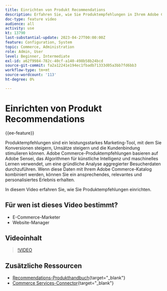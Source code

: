 ```yaml
---
title: Einrichten von Produkt Recommendations
description: Erfahren Sie, wie Sie Produktempfehlungen in Ihrem Adobe Commerce-Store verwenden.
doc-type: feature video
audience: all
activity: use
kt: 13790
last-substantial-update: 2023-04-27T00:00:00Z
feature: Configuration, System
topic: Commerce, Administration
role: Admin, User
level: Beginner, Intermediate
exl-id: a62f9984-782c-40cf-a140-498b58b24bcd
source-git-commit: fa2a12241e194ec1fbadb71333d05a3bb7fd6bb3
workflow-type: tm+mt
source-wordcount: '113'
ht-degree: 0%

---
```


# Einrichten von Produkt Recommendations

{{ee-feature}}

Produktempfehlungen sind ein leistungsstarkes Marketing-Tool, mit dem Sie Konversionen steigern, Umsätze steigern und die Kundenbindung stimulieren können. Adobe Commerce-Produktempfehlungen basieren auf Adobe Sensei, das Algorithmen für künstliche Intelligenz und maschinelles Lernen verwendet, um eine gründliche Analyse aggregierter Besucherdaten durchzuführen. Wenn diese Daten mit Ihrem Adobe Commerce-Katalog kombiniert werden, können Sie ein ansprechendes, relevantes und personalisiertes Erlebnis erhalten.

In diesem Video erfahren Sie, wie Sie Produktempfehlungen einrichten.

## Für wen ist dieses Video bestimmt?

- E-Commerce-Marketer
- Website-Manager

## Videoinhalt

>[!VIDEO](https://video.tv.adobe.com/v/343991?quality=12&learn=on)

## Zusätzliche Ressourcen

- [Recommendations-Produkthandbuch](https://experienceleague.adobe.com/docs/commerce-merchant-services/product-recommendations/overview.html?lang=de){target="_blank"}
- [Commerce Services-Connector](https://experienceleague.adobe.com/docs/commerce-merchant-services/user-guides/integration-services/saas.html?lang=de){target="_blank"}
